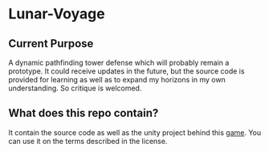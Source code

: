 # Lunar-Voyage

## Current Purpose
A dynamic pathfinding tower defense which will probably remain a prototype. It could receive updates in the future,
but the source code is provided for learning as well as to expand my horizons in my own understanding. So critique is welcomed.

## What does this repo contain?
It contain the source code as well as the unity project behind this [game](https://tycro-games.itch.io/lunar-voyage-moon-colonization). You can use it on the terms described in the license.
